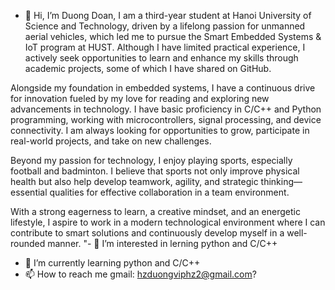- 👋 Hi, I’m Duong Doan,
  I am a third-year student at Hanoi University of Science and Technology, driven by a lifelong passion for unmanned aerial vehicles, which led me to pursue the Smart Embedded Systems & IoT program at HUST. Although I have limited practical experience, I actively seek opportunities to learn and enhance my skills through academic projects, some of which I have shared on GitHub.

Alongside my foundation in embedded systems, I have a continuous drive for innovation fueled by my love for reading and exploring new advancements in technology. I have basic proficiency in C/C++ and Python programming, working with microcontrollers, signal processing, and device connectivity. I am always looking for opportunities to grow, participate in real-world projects, and take on new challenges.

Beyond my passion for technology, I enjoy playing sports, especially football and badminton. I believe that sports not only improve physical health but also help develop teamwork, agility, and strategic thinking—essential qualities for effective collaboration in a team environment.

With a strong eagerness to learn, a creative mindset, and an energetic lifestyle, I aspire to work in a modern technological environment where I can contribute to smart solutions and continuously develop myself in a well-rounded manner.
"- 👀 I’m interested in lerning python and C/C++
- 🌱 I’m currently learning python and C/C++
- 📫 How to reach me gmail: hzduongviphz2@gmail.com?

<!---
duongdoandanghoc/duongdoandanghoc is a ✨ special ✨ repository because its `README.md` (this file) appears on your GitHub profile.
You can click the Preview link to take a look at your changes.
--->
